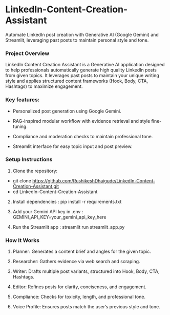 # LinkedIn-Content-Creation-Assistant

Automate LinkedIn post creation with Generative AI (Google Gemini) and Streamlit, leveraging past posts to maintain personal style and tone.

### Project Overview

LinkedIn Content Creation Assistant is a Generative AI application designed to help professionals automatically generate high quality LinkedIn posts from given topics. 
It leverages past posts to maintain your unique writing style and applies structured content frameworks (Hook, Body, CTA, Hashtags) to maximize engagement.

### Key features:

- Personalized post generation using Google Gemini.

- RAG-inspired modular workflow with evidence retrieval and style fine-tuning.

- Compliance and moderation checks to maintain professional tone.

- Streamlit interface for easy topic input and post preview.


### Setup Instructions

1. Clone the repository:

- git clone https://github.com/RushikeshDhaigude/LinkedIn-Content-Creation-Assistant.git
- cd LinkedIn-Content-Creation-Assistant

2. Install dependencies : pip install -r requirements.txt

3. Add your Gemini API key in .env : GEMINI_API_KEY=your_gemini_api_key_here

4. Run the Streamlit app : streamlit run streamlit_app.py

### How It Works

1. Planner: Generates a content brief and angles for the given topic.

2. Researcher: Gathers evidence via web search and scraping.

3. Writer: Drafts multiple post variants, structured into Hook, Body, CTA, Hashtags.

4. Editor: Refines posts for clarity, conciseness, and engagement.

5. Compliance: Checks for toxicity, length, and professional tone.

6. Voice Profile: Ensures posts match the user’s previous style and tone.
